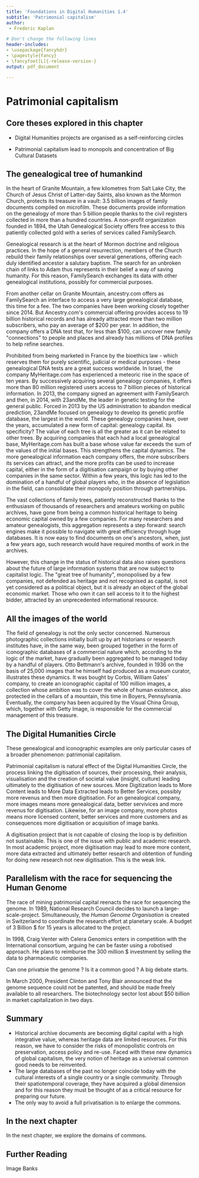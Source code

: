 ```yaml
---
title: 'Foundations in Digital Humanities 1.4'
subtitle: 'Patrimonial capitalism'
author:
 - Frederic Kaplan

# Don't change the following lines
header-includes:
- \usepackage{fancyhdr}
- \pagestyle{fancy}
- \fancyfoot[L]{-release-version-}
output: pdf_document

---
```


# Patrimonial capitalism

## Core theses explored in this chapter 

- Digital Humanities projects are organised as a self-reinforcing circles

- Patrimonial capitalism lead to monopols and concentration of Big Cultural Datasets

## The genealogical tree of humankind

In the heart of Granite Mountain, a few kilometres from Salt Lake City, the Church of Jesus Christ of Latter-day Saints, also known as the Mormon Church, protects its treasure in a vault: 3.5 billion images of family documents compiled on microfilm. These documents provide information on the genealogy of more than 5 billion people thanks to the civil registers collected in more than a hundred countries. A non-profit organization founded in 1894, the Utah Genealogical Society  offers free access to this patiently collected gold with a series of services called FamilySearch. 

Genealogical research is at the heart of Mormon doctrine and religious practices. In the hope of a general resurrection, members of the Church rebuild their family relationships over several generations, offering each duly identified ancestor a salutary baptism. The search for an unbroken chain of links to Adam thus represents in their belief a way of saving humanity. For this reason, FamilySearch exchanges its data with other genealogical institutions, possibly for commercial purposes. 

From another cellar on Granite Mountain, ancestry.com offers as FamilySearch an interface to access a very large genealogical database, this time for a fee. The two companies have been working closely together since 2014. But Ancestry.com's commercial offering provides access to 19 billion historical records and has already attracted more than two million subscribers, who pay an average of $200 per year. In addition, the company offers a DNA test that, for less than $100, can uncover new family "connections" to people and places and already has millions of DNA profiles to help refine searches. 

Prohibited from being marketed in France by the bioethics law - which reserves them for purely scientific, judicial or medical purposes - these genealogical DNA tests are a great success worldwide. In Israel, the company MyHeritage.com has experienced a meteoric rise in the space of ten years. By successively acquiring several genealogy companies, it offers more than 80 million registered users access to 7 billion pieces of historical information. In 2013, the company signed an agreement with FamilySearch and then, in 2014, with 23andMe, the leader in genetic testing for the general public. Forced in 2013 by the US administration to abandon medical prediction, 23andMe focused on genealogy to develop its genetic profile database, the largest in the world.
These genealogy companies have, over the years, accumulated a new form of capital: genealogy capital. Its specificity? The value of each tree is all the greater as it can be related to other trees. By acquiring companies that each had a local genealogical base, MyHeritage.com has built a base whose value far exceeds the sum of the values of the initial bases. This strengthens the capital dynamics. The more genealogical information each company offers, the more subscribers its services can attract, and the more profits can be used to increase capital, either in the form of a digitisation campaign or by buying other companies in the same sector. Within a few years, this logic has led to the domination of a handful of global players who, in the absence of legislation in the field, can consolidate their monopoly position through partnerships.

The vast collections of family trees, patiently reconstructed thanks to the enthusiasm of thousands of researchers and amateurs working on public archives, have gone from being a common historical heritage to being economic capital owned by a few companies. For many researchers and amateur genealogists, this aggregation represents a step forward: search engines make it possible to navigate with great efficiency through huge databases. It is now easy to find documents on one's ancestors, when, just a few years ago, such research would have required months of work in the archives. 

However, this change in the status of historical data also raises questions about the future of large information systems that are now subject to capitalist logic. The "great tree of humanity", monopolised by a few companies, not defended as heritage and not recognised as capital, is not yet considered as a political object, but it is already an object of the global economic market. Those who own it can sell access to it to the highest bidder, attracted by an unprecedented informational resource. 

## All the images of the world

The field of genealogy is not the only sector concerned. Numerous photographic collections initially built up by art historians or research institutes have, in the same way, been grouped together in the form of iconographic databases of a commercial nature which, according to the logic of the market, have gradually been aggregated to be managed today by a handful of players. Otto Bettmann's archive, founded in 1936 on the basis of 25,000 images that he himself had produced as a museum curator, illustrates these dynamics. It was bought by Corbis, William Gates' company, to create an iconographic capital of 100 million images, a collection whose ambition was to cover the whole of human existence, also protected in the cellars of a mountain, this time in Boyers, Pennsylvania. Eventually, the company has been acquired by the Visual China Group, which, together with Getty Image, is responsible for the commercial management of this treasure. 

## The Digital Humanities Circle

These genealogical and iconographic examples are only particular cases of a broader phenomenon: patrimonial capitalism. 

Patrimonial capitalism is natural effect of the Digital Humanities Circle,  the process linking the digitisation of sources, their processing, their analysis, visualisation and the creation of societal value (insight, culture) leading ultimately to the digitisation of new sources. More Digitization leads to More Content leads to More Data Extracted leads to Better Services, possibly more revenus and then more digitisation. For an genealogical company, more images means more genealogical data, better servivices and more revenus for digitisation. Likewise, for an image company, more photos means more licensed content, better services and more customers and as consequences more digitisation or acquisition of image banks. 

A digitisation project that is not capable of closing the loop is by definition not sustainable. This is one of the issue with public and  academic research. In most academic project, more digitisation may lead to more more content, more data extracted and ultimately better research and obtention of funding for doing new research not new digitisation. This is the weak link. 

## Parallelism with the race for sequencing the Human Genome

The race of mining patrimonial capital reenacts the race for sequencing the genome. In 1989, National Research Council decides to launch a large-scale-project. Simultaneously, the *Human Genome Organisation* is created in Switzerland to coordinate the research effort at planetary scale. A budget of 3 Billion $ for 15 years is allocated to the project. 

In 1998, Craig Venter with Celera Genomics enters in competition with the International consortium, arguing he can be faster using a robotised approach. He plans to reimburse the 300 million $ investment by selling the data to pharmaceutic companies. 

Can one privatsie the genome ? Is it a common good ? A big debate starts.

In March 2000, President Clinton and Tony Blair announced that the genome sequence could not be patented, and should be made freely available to all researchers. The biotechnology sector lost about $50 billion in market capitalization in two days.

## Summary

- Historical archive documents are becoming digital capital with a high integrative value, whereas heritage data are limited resources. For this reason, we have to consider the risks of monopolistic controls on preservation, access policy and re-use. 
  Faced with these new dynamics of global capitalism, the very notion of heritage as a universal common good needs to be reinvented. 
- The large databases of the past no longer coincide today with the cultural interests of a single country or a single community. Through their spatiotemporal coverage, they have acquired a global dimension and for this reason they must be thought of as a critical resource for preparing our future.
- The only way to avoid a full privatisation is to enlarge the commons. 

## In the next chapter

In the next chapter, we explore the domains of commons. 

## Further Reading

Image Banks